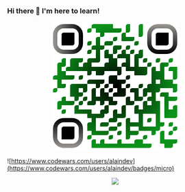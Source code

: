 ### Hi there 👋 I'm here to learn!

<div align="center">
  <img src="./assets/qrcode.png" width="300" height="auto"/>
</div>

![https://www.codewars.com/users/alaindev](https://www.codewars.com/users/alaindev/badges/micro)

<p align="center">
  <a href="https://skillicons.dev">
    <img src="https://skillicons.dev/icons?i=go,nodejs,python,c,bash,p5js,docker,kubernetes,aws,kafka,nginx,github,vim,neovim" />
  </a>
</p>
